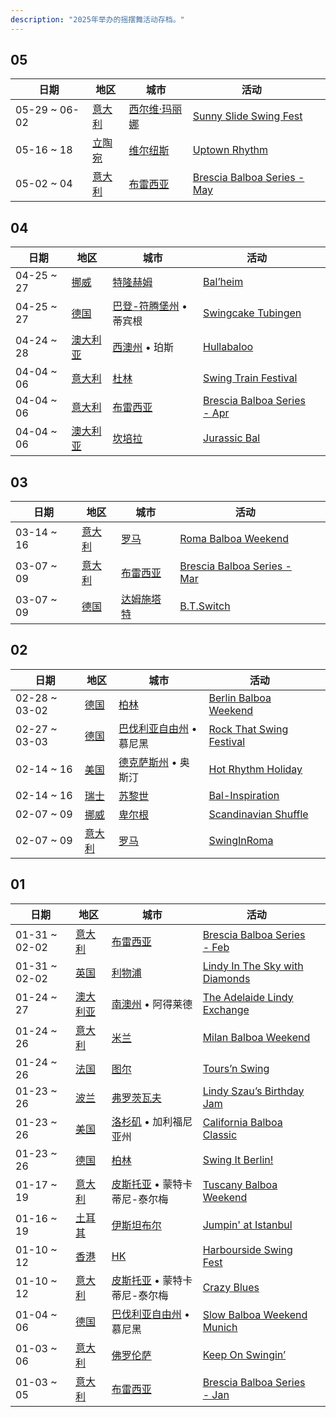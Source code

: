 ```yaml
---
description: "2025年举办的摇摆舞活动存档。"
---
```


## 05

| 日期 | 地区 | 城市 | 活动 | |
| --- | --- | --- | --- | --- |
| 05-29 ~ 06-02 | [意大利](it_IT/index.md) | [西尔维·玛丽娜](it_IT/by_city.md#silvi-marina) | [Sunny Slide Swing Fest](it_IT/sunny-slide-swing-fest-2025.md) |  |
| 05-16 ~ 18 | [立陶宛](lt_LT/index.md) | [维尔纽斯](lt_LT/by_city.md#vilnius) | [Uptown Rhythm](lt_LT/uptown-rhythm-2025.md) |  |
| 05-02 ~ 04 | [意大利](it_IT/index.md) | [布雷西亚](it_IT/by_city.md#brescia) | [Brescia Balboa Series - May](it_IT/brescia-balboa-series-may-2025.md) |  |

## 04

| 日期 | 地区 | 城市 | 活动 | |
| --- | --- | --- | --- | --- |
| 04-25 ~ 27 | [挪威](nb_NO/index.md) | [特隆赫姆](nb_NO/by_city.md#trondheim) | [Bal’heim](nb_NO/bal-heim-2025.md) |  |
| 04-25 ~ 27 | [德国](de_DE/index.md) | [巴登-符腾堡州](de_DE/by_city.md#baden-wurttemberg) • 蒂宾根 | [Swingcake Tubingen](de_DE/swingcake-tubingen-2025.md) |  |
| 04-24 ~ 28 | [澳大利亚](en_AU/index.md) | [西澳州](en_AU/by_city.md#western-australia) • 珀斯 | [Hullabaloo](en_AU/hullabaloo-2025.md) |  |
| 04-04 ~ 06 | [意大利](it_IT/index.md) | [杜林](it_IT/by_city.md#turin) | [Swing Train Festival](it_IT/swing-train-festival-2025.md) |  |
| 04-04 ~ 06 | [意大利](it_IT/index.md) | [布雷西亚](it_IT/by_city.md#brescia) | [Brescia Balboa Series - Apr](it_IT/brescia-balboa-series-apr-2025.md) |  |
| 04-04 ~ 06 | [澳大利亚](en_AU/index.md) | [坎培拉](en_AU/by_city.md#canberra) | [Jurassic Bal](en_AU/jurassic-bal-2025.md) |  |

## 03

| 日期 | 地区 | 城市 | 活动 | |
| --- | --- | --- | --- | --- |
| 03-14 ~ 16 | [意大利](it_IT/index.md) | [罗马](it_IT/by_city.md#rome) | [Roma Balboa Weekend](it_IT/roma-balboa-weekend-2025.md) |  |
| 03-07 ~ 09 | [意大利](it_IT/index.md) | [布雷西亚](it_IT/by_city.md#brescia) | [Brescia Balboa Series - Mar](it_IT/brescia-balboa-series-mar-2025.md) |  |
| 03-07 ~ 09 | [德国](de_DE/index.md) | [达姆施塔特](de_DE/by_city.md#darmstadt) | [B.T.Switch](de_DE/b-t-switch-2025.md) |  |

## 02

| 日期 | 地区 | 城市 | 活动 | |
| --- | --- | --- | --- | --- |
| 02-28 ~ 03-02 | [德国](de_DE/index.md) | [柏林](de_DE/by_city.md#berlin) | [Berlin Balboa Weekend](de_DE/berlin-balboa-weekend-2025.md) |  |
| 02-27 ~ 03-03 | [德国](de_DE/index.md) | [巴伐利亚自由州](de_DE/by_city.md#bavaria) • 慕尼黑 | [Rock That Swing Festival](de_DE/rock-that-swing-festival-2025.md) |  |
| 02-14 ~ 16 | [美国](en_US/index.md) | [德克萨斯州](en_US/by_city.md#texas) • 奥斯汀 | [Hot Rhythm Holiday](en_US/hot-rhythm-holiday-2025.md) |  |
| 02-14 ~ 16 | [瑞士](de_CH/index.md) | [苏黎世](de_CH/by_city.md#zurich) | [Bal-Inspiration](de_CH/bal-inspiration-2025.md) |  |
| 02-07 ~ 09 | [挪威](nb_NO/index.md) | [卑尔根](nb_NO/by_city.md#bergen) | [Scandinavian Shuffle](nb_NO/scandinavian-shuffle-2025.md) |  |
| 02-07 ~ 09 | [意大利](it_IT/index.md) | [罗马](it_IT/by_city.md#rome) | [SwingInRoma](it_IT/swing-in-roma-2025.md) |  |

## 01

| 日期 | 地区 | 城市 | 活动 | |
| --- | --- | --- | --- | --- |
| 01-31 ~ 02-02 | [意大利](it_IT/index.md) | [布雷西亚](it_IT/by_city.md#brescia) | [Brescia Balboa Series - Feb](it_IT/brescia-balboa-series-feb-2025.md) |  |
| 01-31 ~ 02-02 | [英国](en_GB/index.md) | [利物浦](en_GB/by_city.md#liverpool) | [Lindy In The Sky with Diamonds](en_GB/lindy-in-the-sky-with-diamonds-2025.md) |  |
| 01-24 ~ 27 | [澳大利亚](en_AU/index.md) | [南澳州](en_AU/by_city.md#south-australia) • 阿得莱德 | [The Adelaide Lindy Exchange](en_AU/the-adelaide-lindy-exchange-2025.md) |  |
| 01-24 ~ 26 | [意大利](it_IT/index.md) | [米兰](it_IT/by_city.md#milan) | [Milan Balboa Weekend](it_IT/milan-balboa-weekend-2025.md) |  |
| 01-24 ~ 26 | [法国](fr_FR/index.md) | [图尔](fr_FR/by_city.md#tours) | [Tours’n Swing](fr_FR/tours-n-swing-2025.md) |  |
| 01-23 ~ 26 | [波兰](pl_PL/index.md) | [弗罗茨瓦夫](pl_PL/by_city.md#wroclaw) | [Lindy Szau’s Birthday Jam](pl_PL/lindy-szaus-birthday-jam-2025.md) |  |
| 01-23 ~ 26 | [美国](en_US/index.md) | [洛杉矶](en_US/by_city.md#los-angeles) • 加利福尼亚州 | [California Balboa Classic](en_US/california-balboa-classic-2025.md) |  |
| 01-23 ~ 26 | [德国](de_DE/index.md) | [柏林](de_DE/by_city.md#berlin) | [Swing It Berlin!](de_DE/swing-it-berlin-2025.md) |  |
| 01-17 ~ 19 | [意大利](it_IT/index.md) | [皮斯托亚](it_IT/by_city.md#pistoia) • 蒙特卡蒂尼-泰尔梅 | [Tuscany Balboa Weekend](it_IT/tuscany-balboa-weekend-2025.md) |  |
| 01-16 ~ 19 | [土耳其](tr_TR/index.md) | [伊斯坦布尔](tr_TR/by_city.md#istanbul) | [Jumpin' at Istanbul](tr_TR/jumpin-at-istanbul-2025.md) |  |
| 01-10 ~ 12 | [香港](zh_HK/index.md) | [HK](zh_HK/by_city.md#hk) | [Harbourside Swing Fest](zh_HK/harbourside-swing-fest-2025.md) |  |
| 01-10 ~ 12 | [意大利](it_IT/index.md) | [皮斯托亚](it_IT/by_city.md#pistoia) • 蒙特卡蒂尼-泰尔梅 | [Crazy Blues](it_IT/crazy-blues-2025.md) |  |
| 01-04 ~ 06 | [德国](de_DE/index.md) | [巴伐利亚自由州](de_DE/by_city.md#bavaria) • 慕尼黑 | [Slow Balboa Weekend Munich](de_DE/slow-balboa-weekend-munich-2025.md) |  |
| 01-03 ~ 06 | [意大利](it_IT/index.md) | [佛罗伦萨](it_IT/by_city.md#florence) | [Keep On Swingin’](it_IT/keep-on-swingin-2025.md) |  |
| 01-03 ~ 05 | [意大利](it_IT/index.md) | [布雷西亚](it_IT/by_city.md#brescia) | [Brescia Balboa Series - Jan](it_IT/brescia-balboa-series-jan-2025.md) |  |
